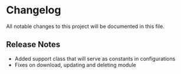 # Changelog
All notable changes to this project will be documented in this file.  

## Release Notes

* Added support class that will serve as constants in configurations
* Fixes on download, updating and deleting module

